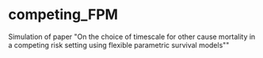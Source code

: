 # competing_FPM
Simulation of paper "On the choice of timescale for other cause mortality in a competing risk setting using flexible parametric survival models""
